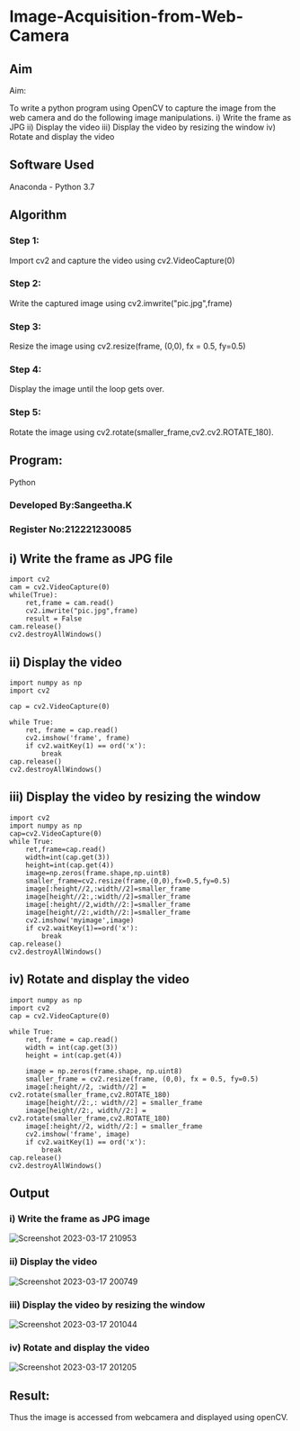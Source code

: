 # Image-Acquisition-from-Web-Camera
## Aim
 
Aim:
 
To write a python program using OpenCV to capture the image from the web camera and do the following image manipulations.
i) Write the frame as JPG 
ii) Display the video 
iii) Display the video by resizing the window
iv) Rotate and display the video

## Software Used
Anaconda - Python 3.7
## Algorithm
### Step 1:
Import cv2 and capture the video using cv2.VideoCapture(0)

### Step 2:

Write the captured image using cv2.imwrite("pic.jpg",frame)

### Step 3:

Resize the image using cv2.resize(frame, (0,0), fx = 0.5, fy=0.5)

### Step 4:

Display the image until the loop gets over.

### Step 5:
Rotate the image using cv2.rotate(smaller_frame,cv2.cv2.ROTATE_180).

## Program:
Python
### Developed By:Sangeetha.K
### Register No:212221230085

## i) Write the frame as JPG file
```
import cv2
cam = cv2.VideoCapture(0)
while(True):
    ret,frame = cam.read()
    cv2.imwrite("pic.jpg",frame)
    result = False
cam.release()
cv2.destroyAllWindows()
```
## ii) Display the video
```
import numpy as np
import cv2

cap = cv2.VideoCapture(0)

while True:
    ret, frame = cap.read()
    cv2.imshow('frame', frame)
    if cv2.waitKey(1) == ord('x'):
        break
cap.release()
cv2.destroyAllWindows()
```
## iii) Display the video by resizing the window
```
import cv2
import numpy as np
cap=cv2.VideoCapture(0)
while True:
    ret,frame=cap.read()
    width=int(cap.get(3))
    height=int(cap.get(4))
    image=np.zeros(frame.shape,np.uint8)
    smaller_frame=cv2.resize(frame,(0,0),fx=0.5,fy=0.5)
    image[:height//2,:width//2]=smaller_frame
    image[height//2:,:width//2]=smaller_frame
    image[:height//2,width//2:]=smaller_frame
    image[height//2:,width//2:]=smaller_frame
    cv2.imshow('myimage',image)
    if cv2.waitKey(1)==ord('x'):
        break
cap.release()
cv2.destroyAllWindows()
```
## iv) Rotate and display the video
```
import numpy as np
import cv2
cap = cv2.VideoCapture(0)

while True:
    ret, frame = cap.read()
    width = int(cap.get(3))
    height = int(cap.get(4))
    
    image = np.zeros(frame.shape, np.uint8)
    smaller_frame = cv2.resize(frame, (0,0), fx = 0.5, fy=0.5)
    image[:height//2, :width//2] = cv2.rotate(smaller_frame,cv2.ROTATE_180)
    image[height//2:,: width//2] = smaller_frame
    image[height//2:, width//2:] = cv2.rotate(smaller_frame,cv2.ROTATE_180)
    image[:height//2, width//2:] = smaller_frame
    cv2.imshow('frame', image)
    if cv2.waitKey(1) == ord('x'):
        break
cap.release()
cv2.destroyAllWindows()

```
## Output

### i) Write the frame as JPG image
![Screenshot 2023-03-17 210953](https://user-images.githubusercontent.com/93992063/225954742-8f74dcbd-5250-452b-921a-f58dc47d47a9.png)
</br>
### ii) Display the video
![Screenshot 2023-03-17 200749](https://user-images.githubusercontent.com/93992063/225954779-ef765673-2b10-4e5e-9a25-58c4237a443a.png)
</br>
### iii) Display the video by resizing the window
![Screenshot 2023-03-17 201044](https://user-images.githubusercontent.com/93992063/225954808-b90b433f-a4ff-4360-8bc9-c84150076215.png)
</br>

### iv) Rotate and display the video
![Screenshot 2023-03-17 201205](https://user-images.githubusercontent.com/93992063/225954847-e2ea42ce-c3f3-488c-8d3a-6b08ab5b8e20.png)
</br>


## Result:
Thus the image is accessed from webcamera and displayed using openCV.
